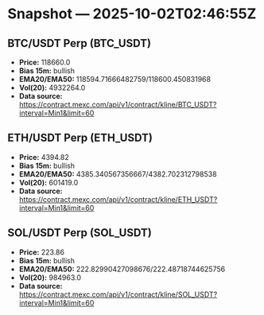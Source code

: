 # Snapshot — 2025-10-02T02:46:55Z

## BTC/USDT Perp (BTC_USDT)
- **Price:** 118660.0
- **Bias 15m:** bullish
- **EMA20/EMA50:** 118594.71666482759/118600.450831968
- **Vol(20):** 4932264.0
- **Data source:** https://contract.mexc.com/api/v1/contract/kline/BTC_USDT?interval=Min1&limit=60

## ETH/USDT Perp (ETH_USDT)
- **Price:** 4394.82
- **Bias 15m:** bullish
- **EMA20/EMA50:** 4385.340567356667/4382.702312798538
- **Vol(20):** 601419.0
- **Data source:** https://contract.mexc.com/api/v1/contract/kline/ETH_USDT?interval=Min1&limit=60

## SOL/USDT Perp (SOL_USDT)
- **Price:** 223.86
- **Bias 15m:** bullish
- **EMA20/EMA50:** 222.82990427098676/222.48718744625756
- **Vol(20):** 984963.0
- **Data source:** https://contract.mexc.com/api/v1/contract/kline/SOL_USDT?interval=Min1&limit=60
